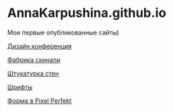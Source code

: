 
# AnnaKarpushina.github.io
Мои первые опубликованные сайты)

[Дизайн конференция](https://annakarpushina.github.io/Oggetto%20(scss)/) 

[Фабрика скинали](https://annakarpushina.github.io/landing%20Page/) 

[Штукатурка стен](https://annakarpushina.github.io/ShtukaturkaSten/src/)

[Шрифты](https://annakarpushina.github.io/14lessondz/src/)

[Форма в Pixel Perfekt](https://annakarpushina.github.io/MyPixelPerfekt/src/)

